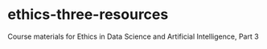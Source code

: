 # ethics-three-resources
Course materials for Ethics in Data Science and Artificial Intelligence, Part 3
